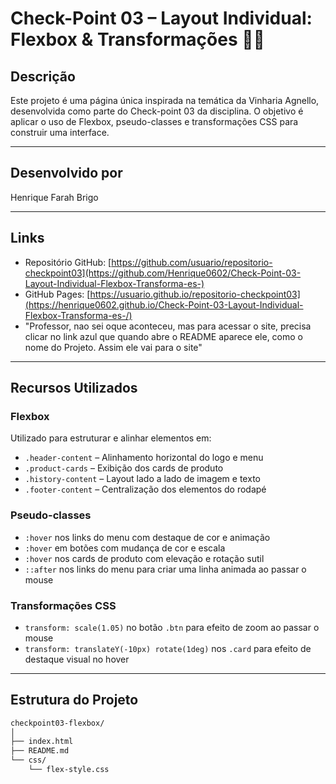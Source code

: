 #  Check-Point 03 – Layout Individual: Flexbox & Transformações 🍷💡

##  Descrição

Este projeto é uma página única inspirada na temática da Vinharia Agnello, desenvolvida como parte do Check-point 03 da disciplina. O objetivo é aplicar o uso de Flexbox, pseudo-classes e transformações CSS para construir uma interface.

---

## Desenvolvido por

Henrique Farah Brigo

---

## Links

-  Repositório GitHub: [https://github.com/usuario/repositorio-checkpoint03](https://github.com/Henrique0602/Check-Point-03-Layout-Individual-Flexbox-Transforma-es-)
-  GitHub Pages: [https://usuario.github.io/repositorio-checkpoint03](https://henrique0602.github.io/Check-Point-03-Layout-Individual-Flexbox-Transforma-es-/)
-  "Professor, nao sei oque aconteceu, mas para acessar o site, precisa clicar no link azul que quando abre o README aparece ele, como o nome do Projeto. Assim ele vai para o site"

---

## Recursos Utilizados

### Flexbox

Utilizado para estruturar e alinhar elementos em:

- `.header-content` – Alinhamento horizontal do logo e menu
- `.product-cards` – Exibição dos cards de produto
- `.history-content` – Layout lado a lado de imagem e texto
- `.footer-content` – Centralização dos elementos do rodapé

### Pseudo-classes

- `:hover` nos links do menu com destaque de cor e animação
- `:hover` em botões com mudança de cor e escala
- `:hover` nos cards de produto com elevação e rotação sutil
- `::after` nos links do menu para criar uma linha animada ao passar o mouse

### Transformações CSS

- `transform: scale(1.05)` no botão `.btn` para efeito de zoom ao passar o mouse
- `transform: translateY(-10px) rotate(1deg)` nos `.card` para efeito de destaque visual no hover

---

## Estrutura do Projeto

```bash
checkpoint03-flexbox/
│
├── index.html
├── README.md
└── css/
    └── flex-style.css
